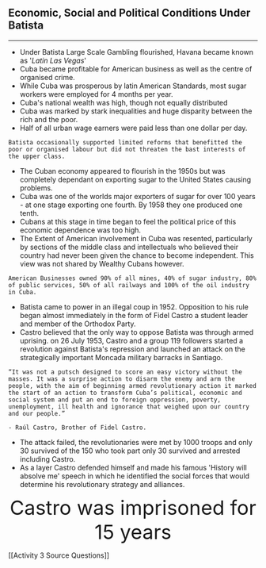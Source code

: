 ## Economic, Social and Political Conditions Under Batista
---
- Under Batista Large Scale Gambling flourished, Havana became known as '*Latin Las Vegas*' 
- Cuba became profitable for American business as well as the centre of organised crime. 
- While Cuba was prosperous by latin American Standards, most sugar workers were employed for 4 months per year. 
- Cuba's national wealth was high, though not equally distributed 
- Cuba was marked by stark inequalities and huge disparity between the rich and the poor. 
- Half of all urban wage earners were paid less than one dollar per day. 

```
Batista occasionally supported limited reforms that benefitted the poor or organised labour but did not threaten the bast interests of the upper class.
```

- The Cuban economy appeared to flourish in the 1950s but was completely dependant on exporting sugar to the United States causing problems. 
- Cuba was one of the worlds major exporters of sugar for over 100 years - at one stage exporting one fourth. By 1958 they one produced one tenth. 
- Cubans at this stage in time began to feel the political price of this economic dependence was too high. 
- The Extent of American involvement in Cuba was resented, particularly by sections of the middle class and intellectuals who believed their country had never been given the chance to become independent. This view was not shared by Wealthy Cubans however. 

```
American Businesses owned 90% of all mines, 40% of sugar industry, 80% of public services, 50% of all railways and 100% of the oil industry in Cuba. 
```

- Batista came to power in an illegal coup in 1952. Opposition to his rule began almost immediately in the form of Fidel Castro a student leader and member of the Orthodox Party. 
- Castro believed that the only way to oppose Batista was through armed uprising. on 26 July 1953, Castro and a group 119 followers started a revolution against Batista's repression and launched an attack on the strategically important Moncada military barracks in Santiago. 

```
“It was not a putsch designed to score an easy victory without the masses. It was a surprise action to disarm the enemy and arm the people, with the aim of beginning armed revolutionary action it marked the start of an action to transform Cuba’s political, economic and social system and put an end to foreign oppression, poverty, unemployment, ill health and ignorance that weighed upon our country and our people.”

- Raúl Castro, Brother of Fidel Castro. 
```

- The attack failed, the revolutionaries were met by 1000 troops and only 30 survived of the 150 who took part only 30 survived and arrested including Castro. 
- As a layer Castro defended himself and made his famous 'History will absolve me' speech in which he identified the social forces that would determine his revolutionary strategy and alliances. 

<center style="font-size: 40;">Castro was imprisoned for 15 years</center>



[[Activity 3 Source Questions]]
